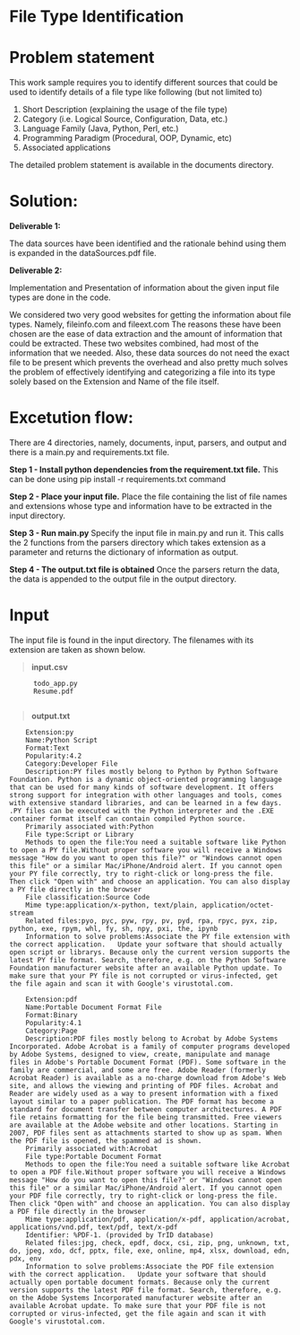 # File Type Identification

# Problem statement
This work sample requires you to identify different sources that could be used to identify details of a file type
like following (but not limited to) 
1. Short Description (explaining the usage of the file type)
2. Category (i.e. Logical Source, Configuration, Data, etc.)
3. Language Family (Java, Python, Perl, etc.)
4. Programming Paradigm (Procedural, OOP, Dynamic, etc)
5. Associated applications



The detailed problem statement is available in the documents directory.



# Solution:
**Deliverable 1:**

The data sources have been identified and the rationale behind using them is expanded in the dataSources.pdf file.

**Deliverable 2:**

Implementation and Presentation of information about the given input file types are done in the code.

We considered two very good websites for getting the information about file types. Namely, fileinfo.com and fileext.com
The reasons these have been chosen are the ease of data extraction and the amount of information that could be extracted. These two websites combined, had most of the information that we needed. Also, these data sources do not need the exact file to be present which prevents the overhead and also pretty much solves the problem of effectively identifying and categorizing a file into its type solely based on the Extension and Name of the file itself.

# Excetution flow:
There are 4 directories, namely, documents, input, parsers, and output and there is a main.py and requirements.txt file.

**Step 1 - Install python dependencies from the requirement.txt file.**
This can be done using pip install -r requirements.txt command

**Step 2 - Place your input file.**
Place the file containing the list of file names and extensions whose type and information have to be extracted in the input directory.

**Step 3 - Run main.py**
Specify the input file in main.py and run it. This calls the 2 functions from the parsers directory which takes extension as a parameter and returns the dictionary of information as output.

**Step 4 - The output.txt file is obtained**
Once the parsers return the data, the data is appended to the output file in the output directory.

# Input

The input file is found in the input directory. The filenames with its extension  are taken as shown below.
> **input.csv**
```
      todo_app.py
      Resume.pdf
      
```
>**output.txt**
```
    Extension:py
    Name:Python Script
    Format:Text
    Popularity:4.2
    Category:Developer File
    Description:PY files mostly belong to Python by Python Software Foundation. Python is a dynamic object-oriented programming language that can be used for many kinds of software development. It offers strong support for integration with other languages and tools, comes with extensive standard libraries, and can be learned in a few days. .PY files can be executed with the Python interpreter and the .EXE container format itself can contain compiled Python source.
    Primarily associated with:Python
    File type:Script or Library
    Methods to open the file:You need a suitable software like Python to open a PY file.Without proper software you will receive a Windows message "How do you want to open this file?" or "Windows cannot open this file" or a similar Mac/iPhone/Android alert. If you cannot open your PY file correctly, try to right-click or long-press the file. Then click "Open with" and choose an application. You can also display a PY file directly in the browser
    File classification:Source Code
    Mime type:application/x-python, text/plain, application/octet-stream
    Related files:pyo, pyc, pyw, rpy, pv, pyd, rpa, rpyc, pyx, zip, python, exe, rpym, whl, fy, sh, npy, pxi, the, ipynb
    Information to solve problems:Associate the PY file extension with the correct application.   Update your software that should actually open script or librarys. Because only the current version supports the latest PY file format. Search, therefore, e.g. on the Python Software Foundation manufacturer website after an available Python update. To make sure that your PY file is not corrupted or virus-infected, get the file again and scan it with Google's virustotal.com.

    Extension:pdf
    Name:Portable Document Format File
    Format:Binary
    Popularity:4.1
    Category:Page
    Description:PDF files mostly belong to Acrobat by Adobe Systems Incorporated. Adobe Acrobat is a family of computer programs developed by Adobe Systems, designed to view, create, manipulate and manage files in Adobe's Portable Document Format (PDF). Some software in the family are commercial, and some are free. Adobe Reader (formerly Acrobat Reader) is available as a no-charge download from Adobe's Web site, and allows the viewing and printing of PDF files. Acrobat and Reader are widely used as a way to present information with a fixed layout similar to a paper publication. The PDF format has become a standard for document transfer between computer architectures. A PDF file retains formatting for the file being transmitted. Free viewers are available at the Adobe website and other locations. Starting in 2007, PDF files sent as attachments started to show up as spam. When the PDF file is opened, the spammed ad is shown.
    Primarily associated with:Acrobat
    File type:Portable Document Format
    Methods to open the file:You need a suitable software like Acrobat to open a PDF file.Without proper software you will receive a Windows message "How do you want to open this file?" or "Windows cannot open this file" or a similar Mac/iPhone/Android alert. If you cannot open your PDF file correctly, try to right-click or long-press the file. Then click "Open with" and choose an application. You can also display a PDF file directly in the browser
    Mime type:application/pdf, application/x-pdf, application/acrobat, applications/vnd.pdf, text/pdf, text/x-pdf
    Identifier: %PDF-1. (provided by TrID database)
    Related files:jpg, check, epdf, docx, csi, zip, png, unknown, txt, do, jpeg, xdo, dcf, pptx, file, exe, online, mp4, xlsx, download, edn, pdx, env
    Information to solve problems:Associate the PDF file extension with the correct application.   Update your software that should actually open portable document formats. Because only the current version supports the latest PDF file format. Search, therefore, e.g. on the Adobe Systems Incorporated manufacturer website after an available Acrobat update. To make sure that your PDF file is not corrupted or virus-infected, get the file again and scan it with Google's virustotal.com.

```